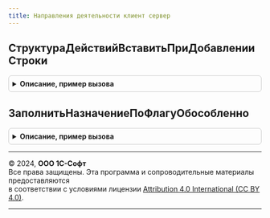 ```yaml
---
title: Направления деятельности клиент сервер
---
```



## СтруктураДействийВставитьПриДобавленииСтроки
<details style="margin: 1em 0; padding: 0.5em; border: 1px solid #ccc; border-radius: 6px;">

<summary style="font-weight: bold; cursor: pointer;">Описание, пример вызова</summary>

```bsl

// Устарело. Необходимо использовать НазначенияКлиентСервер.СтруктураДействийВставитьПриДобавленииСтроки
// Предназначена для использования в формах документах в обработчиках событий, которые приводят к изменению назначения в
// строке табличной части документа. Добавляет в структуру действий действие, которое отрабатывается механизмами
// обработки табличных частей (см. ОбработкаТабличнойЧастиКлиент.ОбработатьСтрокуТЧ) Выполнение такого
// действия актуализирует назначение в строке табличной части документа, в соответствии с изменившимся направлением деятельности.
//
// Параметры:
//  Форма - ФормаКлиентскогоПриложения - Форма в которой необходимо выполнить действие по обработки строки табличной части.
//  СтруктураДействий - Структура - Структура действий, используемая механизмами обработки табличных частей (см. ОбработкаТабличнойЧастиКлиент.ОбработатьСтрокуТЧ).
//
Процедура СтруктураДействийВставитьПриДобавленииСтроки(Форма, СтруктураДействий) Экспорт
```

Пример вызова
```bsl
НаправленияДеятельностиКлиентСервер.СтруктураДействийВставитьПриДобавленииСтроки(Форма, СтруктураДействий) 
```
</details>

## ЗаполнитьНазначениеПоФлагуОбособленно
<details style="margin: 1em 0; padding: 0.5em; border: 1px solid #ccc; border-radius: 6px;">

<summary style="font-weight: bold; cursor: pointer;">Описание, пример вызова</summary>

```bsl

// Устарело. Необходимо использовать НазначенияКлиентСервер.ЗаполнитьНазначениеПоФлагуОбособленно
// Заполняет невидимое поле Назначение в документах исходя из заполненного поля Обособленно.
//
// Параметры:
//  Форма - ФормаКлиентскогоПриложения - Форма в которой необходимо выполнить действие по обработки строки табличной части.
//  ТекущаяСтрока - ДанныеФормыЭлементКоллекции - строка в которой нужно заполнить назначение исходя из флага Обособленно.
//
Процедура ЗаполнитьНазначениеПоФлагуОбособленно(Форма, ТекущаяСтрока) Экспорт
```

Пример вызова
```bsl
НаправленияДеятельностиКлиентСервер.ЗаполнитьНазначениеПоФлагуОбособленно(Форма, ТекущаяСтрока) 
```
</details>

---

© 2024, **ООО 1С-Софт**  
Все права защищены. Эта программа и сопроводительные материалы предоставляются  
в соответствии с условиями лицензии [Attribution 4.0 International (CC BY 4.0)](https://creativecommons.org/licenses/by/4.0/legalcode).

---
